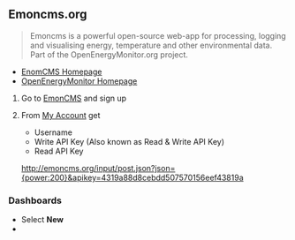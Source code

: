 ## Emoncms.org

> Emoncms is a powerful open-source web-app for processing, logging and visualising energy, temperature and other environmental data. Part of the OpenEnergyMonitor.org project.

- [EnomCMS Homepage](http://www.emoncms.org/)
- [OpenEnergyMonitor Homepage](OpenEnergyMonitor.org)

1. Go to [EmonCMS](http://emoncms.org) and sign up
2. From [My Account](http://emoncms.org/user/view) get
   - Username
   - Write API Key (Also known as Read & Write API Key)
   - Read API Key



    http://emoncms.org/input/post.json?json={power:200}&apikey=4319a88d8cebdd507570156eef43819a

### Dashboards

- Select __New__
- 
